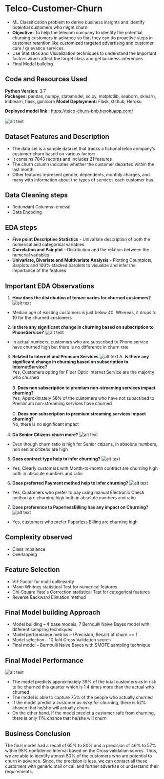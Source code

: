 # Telco-Customer-Churn
* ML Classification problem to derive business insights and identify potential customers who might churn
* **Objective:** To help the telecom company to identify the potential churning customers in advance so that they can do proactive steps in customer retention like customized targeted advertising and customer care / grievance services.
* Use Statistics and Visualization techniques to understand the important factors which affect the target class and get business inferences.
* Final Model building

## Code and Resources Used
**Python Version:** 3.7  
**Packages:** pandas, numpy, statsmodel, scipy, matplotlib, seaborn, sklearn, imblearn, flask, gunicorn
**Model Deployment:** Flask, Github, Heroku 

**Deployed model link** : https://telco-churn-bnb.herokuapp.com/ <br><br>
![alt text](https://github.com/kihtrakinam/Telco-Customer-Churn/blob/91198b6473d213b6a063f71c75ad431b9f53e5d2/Images/9_Model_deployment_heroku.JPG "Deployed model in Heroku")

## Dataset Features and Description
* The data set is a sample dataset that tracks a fictional telco company's customer churn based on various factors.
* It contains 7043 records and includes 21 features 
* The churn column indicates whether the customer departed within the last month. 
* Other features represent gender, dependents, monthly charges, and many with information about the types of services each customer has.

## Data Cleaning steps
* Redundant Columns removal
*	Data Encoding

## EDA steps
* **Five point Descriptive Statistics** - Univariate description of both the numerical and categorical variables
* **Correlation and Pair plot** - Distribution and the relation between the numerial variables
* **Univariate, Bivariate and Multivariate Analysis** - Plotting Countplots, Barplots and 100% stacked barplots to visualize and infer the importance of the features

## Important EDA Observations
1. **How does the distribution of tenure varies for churned customers?**
![alt text](https://github.com/kihtrakinam/Telco-Customer-Churn/blob/774110fa0e0c2be0c3702e6bfc722ace5292f7e6/Images/1_Tenure_vs_Churn.jpg "Tenure Distribution")
- Median age of existing customers is just below 40. Whereas, it drops to 10 for the churned customers
2. **Is there any significant change in churning based on subscription to PhoneService?**
![alt text](https://github.com/kihtrakinam/Telco-Customer-Churn/blob/774110fa0e0c2be0c3702e6bfc722ace5292f7e6/Images/2_PhoneService_vs_Churn.jpg "Phone Service vs Churn")
- In actual numbers, customers who are subscribed to Phone service have churned high but there is no difference in churn rate
3. **Related to Internet and Premium Services**
![alt text](https://github.com/kihtrakinam/Telco-Customer-Churn/blob/774110fa0e0c2be0c3702e6bfc722ace5292f7e6/Images/3_Internet-PremiumServices_vs_Churn.jpg "Internet Service vs Churn")
  A. **Is there any significant change in churning based on subscription to InternetService?**<br>
  Yes, Customers opting for Fiber Optic Internet Service are the majority who churned<br><br>
  B. **Does non subscription to premium non-streaming services impact churning?**<br>
  Yes, Approximately 56% of the customers who have not subscribed to Premimum non-streaming services have churned<br><br>
  C. **Does non subscription to premium streaming services impact churning?**<br>
  No, there is no significant impact<br><br>
4. **Do Senior Citizens churn more?**
![alt text](https://github.com/kihtrakinam/Telco-Customer-Churn/blob/774110fa0e0c2be0c3702e6bfc722ace5292f7e6/Images/4_SeniorCitizen_vs_Churn.jpg "Senior Citizen vs Churn")
- Even though churn ratio is high for Senior citizens, in absolute numbers, non senior citizens are high
5. **Does contract type help to infer churning?**
![alt text](https://github.com/kihtrakinam/Telco-Customer-Churn/blob/774110fa0e0c2be0c3702e6bfc722ace5292f7e6/Images/5_ContractType_vs_Churn.jpg "Contract Type vs Churn")
- Yes, Clearly customers with Month-to-month contract are churning high both in absolute numbers and ratio
6. **Does preferred Payment method help to infer churning?**
![alt text](https://github.com/kihtrakinam/Telco-Customer-Churn/blob/774110fa0e0c2be0c3702e6bfc722ace5292f7e6/Images/6_PaymentMethod_vs_Churn.jpg "Payment method vs Churn")
- Yes, Customers who prefer to pay using manual Electronic Check method are churning high both in absolute numbers and ratio
7. **Does preference to PaperlessBilling has any impact on Churning?**
![alt text](https://github.com/kihtrakinam/Telco-Customer-Churn/blob/774110fa0e0c2be0c3702e6bfc722ace5292f7e6/Images/7_PaperlessBilling_vs_Churn.jpg "PaperlessBilling vs Churn")
- Yes, customers who prefer Paperless Billing are churning high

## Complexity observed
- Class imbalance
- Overlapping

## Feature Selection
* VIF Factor for multi collinearity
* Mann Whitney statistical Test for numerical features
* Chi-Square Yate's Correction statistical Test for categorical features
* Reverse Backward Elimation method

## Final Model building Approach
* Model building – 4 base models, 7 Bernoulli Naive Bayes model with different sampling techniques
* Model performance metrics – (Precision, Recall) of churn == 1
* Model selection – 10 fold Cross Validation scores
* Final model – Bernoulli Naive Bayes with SMOTE sampling technique

## Final Model Performance
![alt text](https://github.com/kihtrakinam/Telco-Customer-Churn/blob/774110fa0e0c2be0c3702e6bfc722ace5292f7e6/Images/8_Final_model_performance_crosstab.jpg "Final model performance crosstab")
-	The model predicts approximately 39% of the total customers as in risk to be churned this quarter which is 1.4 times more than the actual who churned
-	The model is able to capture 75% of the people who actually churned
-	If the model predict a customer as risky for churning, there is 52% chance that he/she will actually churn. 
-	On the other hand, if the model predict a customer safe from churning, there is only 11% chance that he/she will churn

## Business Conclusion
The final model had a recall of 65% to 80% and a precision of 46% to 57% within 95% confidence interval based on the Cross validation scores. Thus, we are able to identify atmost 80% of the customers who are potential to churn in advance. Since, the precision is less, we can contact all these customers with generic mail or call and further advertise or understand their requirements.
